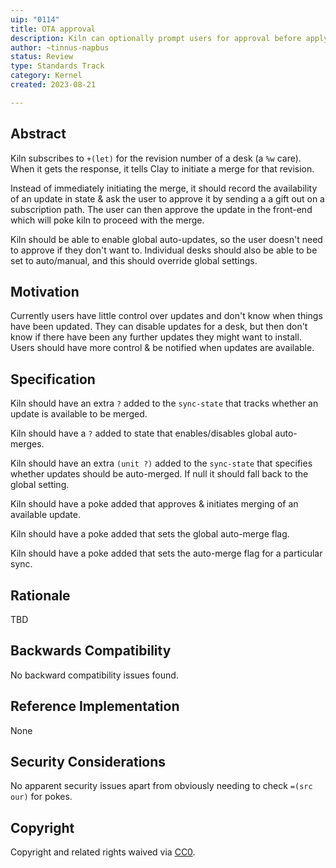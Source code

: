 ```yaml
---
uip: "0114"
title: OTA approval
description: Kiln can optionally prompt users for approval before applying pending updates
author: ~tinnus-napbus
status: Review
type: Standards Track
category: Kernel
created: 2023-08-21

---
```


## Abstract

Kiln subscribes to `+(let)` for the revision number of a desk (a `%w` care).
When it gets the response, it tells Clay to initiate a merge for that revision.

Instead of immediately initiating the merge, it should record the availability
of an update in state & ask the user to approve it by sending a a gift out on a
subscription path. The user can then approve the update in the front-end which
will poke kiln to proceed with the merge.

Kiln should be able to enable global auto-updates, so the user doesn't need to
approve if they don't want to. Individual desks should also be able to be set
to auto/manual, and this should override global settings.

## Motivation

Currently users have little control over updates and don't know when things
have been updated. They can disable updates for a desk, but then don't know if
there have been any further updates they might want to install. Users should
have more control & be notified when updates are available.

## Specification

Kiln should have an extra `?` added to the `sync-state` that tracks whether an
update is available to be merged.

Kiln should have a `?` added to state that enables/disables global auto-merges.

Kiln should have an extra `(unit ?)` added to the `sync-state` that specifies
whether updates should be auto-merged. If null it should fall back to the
global setting.

Kiln should have a poke added that approves & initiates merging of an available
update.

Kiln should have a poke added that sets the global auto-merge flag.

Kiln should have a poke added that sets the
auto-merge flag for a particular sync.

## Rationale

TBD

## Backwards Compatibility

No backward compatibility issues found.

## Reference Implementation

None

## Security Considerations

No apparent security issues apart from obviously needing to check `=(src our)`
for pokes.

## Copyright

Copyright and related rights waived via [CC0](../LICENSE.md).
